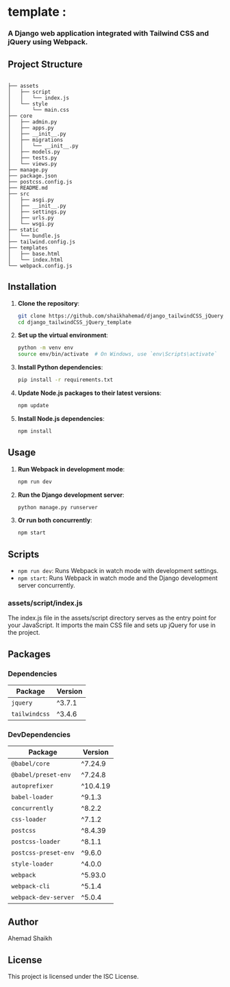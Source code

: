 # template :
### A Django web application integrated with Tailwind CSS and jQuery using Webpack.

## Project Structure

```

├── assets
│   ├── script
│   │   └── index.js
│   └── style
│       └── main.css
├── core
│   ├── admin.py
│   ├── apps.py
│   ├── __init__.py
│   ├── migrations
│   │   └── __init__.py
│   ├── models.py
│   ├── tests.py
│   └── views.py
├── manage.py
├── package.json
├── postcss.config.js
├── README.md
├── src
│   ├── asgi.py
│   ├── __init__.py
│   ├── settings.py
│   ├── urls.py
│   └── wsgi.py
├── static
│   └── bundle.js
├── tailwind.config.js
├── templates
│   ├── base.html
│   └── index.html
└── webpack.config.js
```

## Installation

1. **Clone the repository**:
   ```bash
   git clone https://github.com/shaikhahemad/django_tailwindCSS_jQuery_template.git
   cd django_tailwindCSS_jQuery_template
   ```

2. **Set up the virtual environment**:
   ```bash
   python -m venv env
   source env/bin/activate  # On Windows, use `env\Scripts\activate`
   ```

3. **Install Python dependencies**:
   ```bash
   pip install -r requirements.txt
   ```

4. **Update Node.js packages to their latest versions**:
   ```bash
   npm update
   ```

5. **Install Node.js dependencies**:
   ```bash
   npm install
   ```

## Usage

1. **Run Webpack in development mode**:
   ```bash
   npm run dev
   ```

2. **Run the Django development server**:
   ```bash
   python manage.py runserver
   ```

3. **Or run both concurrently**:
   ```bash
   npm start
   ```

## Scripts

- `npm run dev`: Runs Webpack in watch mode with development settings.
- `npm start`: Runs Webpack in watch mode and the Django development server concurrently.

### assets/script/index.js
The index.js file in the assets/script directory serves as the entry point for your JavaScript. It imports the main CSS file and sets up jQuery for use in the project.

## Packages

### Dependencies

| **Package**    | **Version**  |
|----------------|--------------|
| `jquery`       | ^3.7.1       |
| `tailwindcss`  | ^3.4.6       |

### DevDependencies

| **Package**            | **Version**  |
|------------------------|--------------|
| `@babel/core`          | ^7.24.9      |
| `@babel/preset-env`    | ^7.24.8      |
| `autoprefixer`         | ^10.4.19     |
| `babel-loader`         | ^9.1.3       |
| `concurrently`         | ^8.2.2       |
| `css-loader`           | ^7.1.2       |
| `postcss`              | ^8.4.39      |
| `postcss-loader`       | ^8.1.1       |
| `postcss-preset-env`   | ^9.6.0       |
| `style-loader`         | ^4.0.0       |
| `webpack`              | ^5.93.0      |
| `webpack-cli`          | ^5.1.4       |
| `webpack-dev-server`   | ^5.0.4       |

## Author

Ahemad Shaikh

## License

This project is licensed under the ISC License.
